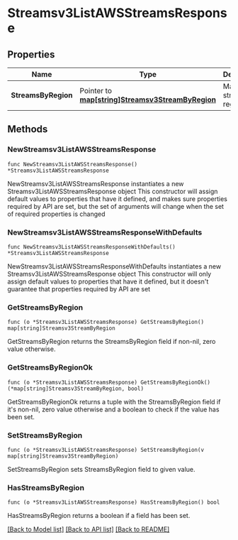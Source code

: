 # Streamsv3ListAWSStreamsResponse

## Properties

Name | Type | Description | Notes
------------ | ------------- | ------------- | -------------
**StreamsByRegion** | Pointer to [**map[string]Streamsv3StreamByRegion**](Streamsv3StreamByRegion.md) | Map of streams by regions. | [optional] 

## Methods

### NewStreamsv3ListAWSStreamsResponse

`func NewStreamsv3ListAWSStreamsResponse() *Streamsv3ListAWSStreamsResponse`

NewStreamsv3ListAWSStreamsResponse instantiates a new Streamsv3ListAWSStreamsResponse object
This constructor will assign default values to properties that have it defined,
and makes sure properties required by API are set, but the set of arguments
will change when the set of required properties is changed

### NewStreamsv3ListAWSStreamsResponseWithDefaults

`func NewStreamsv3ListAWSStreamsResponseWithDefaults() *Streamsv3ListAWSStreamsResponse`

NewStreamsv3ListAWSStreamsResponseWithDefaults instantiates a new Streamsv3ListAWSStreamsResponse object
This constructor will only assign default values to properties that have it defined,
but it doesn't guarantee that properties required by API are set

### GetStreamsByRegion

`func (o *Streamsv3ListAWSStreamsResponse) GetStreamsByRegion() map[string]Streamsv3StreamByRegion`

GetStreamsByRegion returns the StreamsByRegion field if non-nil, zero value otherwise.

### GetStreamsByRegionOk

`func (o *Streamsv3ListAWSStreamsResponse) GetStreamsByRegionOk() (*map[string]Streamsv3StreamByRegion, bool)`

GetStreamsByRegionOk returns a tuple with the StreamsByRegion field if it's non-nil, zero value otherwise
and a boolean to check if the value has been set.

### SetStreamsByRegion

`func (o *Streamsv3ListAWSStreamsResponse) SetStreamsByRegion(v map[string]Streamsv3StreamByRegion)`

SetStreamsByRegion sets StreamsByRegion field to given value.

### HasStreamsByRegion

`func (o *Streamsv3ListAWSStreamsResponse) HasStreamsByRegion() bool`

HasStreamsByRegion returns a boolean if a field has been set.


[[Back to Model list]](../README.md#documentation-for-models) [[Back to API list]](../README.md#documentation-for-api-endpoints) [[Back to README]](../README.md)


